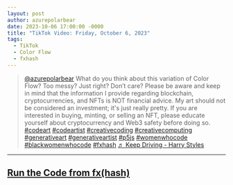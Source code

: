 ```yaml
---
layout: post
author: azurepolarbear
date: 2023-10-06 17:00:00 -0000
title: "TikTok Video: Friday, October 6, 2023"
tags:
  - TikTok
  - Color Flow
  - fxhash
---
```


<blockquote class="tiktok-embed" cite="https://www.tiktok.com/@azurepolarbear/video/7286957528875945259" data-video-id="7286957528875945259" style="max-width: 605px;min-width: 325px;" > <section> <a target="_blank" title="@azurepolarbear" href="https://www.tiktok.com/@azurepolarbear?refer=embed">@azurepolarbear</a> What do you think about this variation of Color Flow? Too messy? Just right? Don’t care? Please be aware and keep in mind that the information I provide regarding blockchain, cryptocurrencies, and NFTs is NOT financial advice. My art should not be considered an investment; it&#39;s just really pretty. If you are interested in buying, minting, or selling an NFT, please educate yourself about cryptocurrency and Web3 safety before doing so. <a title="codeart" target="_blank" href="https://www.tiktok.com/tag/codeart?refer=embed">#codeart</a> <a title="codeartist" target="_blank" href="https://www.tiktok.com/tag/codeartist?refer=embed">#codeartist</a> <a title="creativecoding" target="_blank" href="https://www.tiktok.com/tag/creativecoding?refer=embed">#creativecoding</a> <a title="creativecomputing" target="_blank" href="https://www.tiktok.com/tag/creativecomputing?refer=embed">#creativecomputing</a> <a title="generativeart" target="_blank" href="https://www.tiktok.com/tag/generativeart?refer=embed">#generativeart</a> <a title="generativeartist" target="_blank" href="https://www.tiktok.com/tag/generativeartist?refer=embed">#generativeartist</a> <a title="p5js" target="_blank" href="https://www.tiktok.com/tag/p5js?refer=embed">#p5js</a> <a title="womenwhocode" target="_blank" href="https://www.tiktok.com/tag/womenwhocode?refer=embed">#womenwhocode</a> <a title="blackwomenwhocode" target="_blank" href="https://www.tiktok.com/tag/blackwomenwhocode?refer=embed">#blackwomenwhocode</a> <a title="fxhash" target="_blank" href="https://www.tiktok.com/tag/fxhash?refer=embed">#fxhash</a> <a target="_blank" title="♬ Keep Driving - Harry Styles" href="https://www.tiktok.com/music/Keep-Driving-7099115734378219522?refer=embed">♬ Keep Driving - Harry Styles</a> </section> </blockquote> <script async src="https://www.tiktok.com/embed.js"></script>


----


## <a href="https://gateway.fxhash2.xyz/ipfs/QmPedWAC1hY8RHXhwzzdkKrj9vBh4fxVW3aVLX6t1V9oDg/?fxhash=ooHcJncnPKUzHoU2W1Jv1UmzfKQZp3RmKGuJGFu4cg2sanAwHWn&fxiteration=84" target="_blank" rel="noopener noreferrer">Run the Code from fx(hash)</a>
